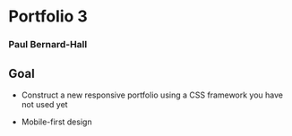 # Portfolio 3
### Paul Bernard-Hall

## Goal

* Construct a new responsive portfolio using a CSS framework you have not used yet

* Mobile-first design